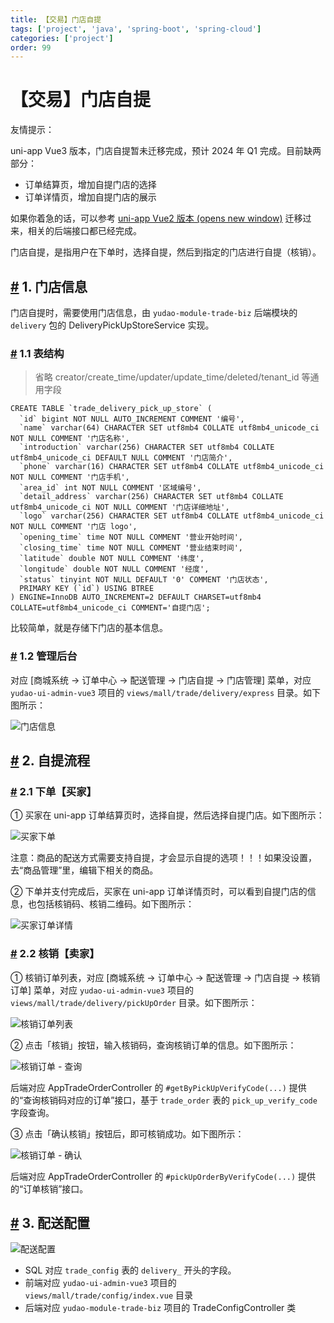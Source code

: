 ```yaml
---
title: 【交易】门店自提
tags: ['project', 'java', 'spring-boot', 'spring-cloud']
categories: ['project']
order: 99
---
```

# 【交易】门店自提

友情提示：

 uni-app Vue3 版本，门店自提暂未迁移完成，预计 2024 年 Q1 完成。目前缺两部分：

 * 订单结算页，增加自提门店的选择
* 订单详情页，增加自提门店的展示

 如果你着急的话，可以参考 [uni-app Vue2 版本  (opens new window)](https://gitee.com/yudaocode/yudao-mall-uniapp/tree/master-vue2/) 迁移过来，相关的后端接口都已经完成。

 门店自提，是指用户在下单时，选择自提，然后到指定的门店进行自提（核销）。

 ## [#](#_1-门店信息) 1. 门店信息

 门店自提时，需要使用门店信息，由 `yudao-module-trade-biz` 后端模块的 `delivery` 包的 DeliveryPickUpStoreService 实现。

 ### [#](#_1-1-表结构) 1.1 表结构

 
> 省略 creator/create\_time/updater/update\_time/deleted/tenant\_id 等通用字段

 
```
CREATE TABLE `trade_delivery_pick_up_store` (
  `id` bigint NOT NULL AUTO_INCREMENT COMMENT '编号',
  `name` varchar(64) CHARACTER SET utf8mb4 COLLATE utf8mb4_unicode_ci NOT NULL COMMENT '门店名称',
  `introduction` varchar(256) CHARACTER SET utf8mb4 COLLATE utf8mb4_unicode_ci DEFAULT NULL COMMENT '门店简介',
  `phone` varchar(16) CHARACTER SET utf8mb4 COLLATE utf8mb4_unicode_ci NOT NULL COMMENT '门店手机',
  `area_id` int NOT NULL COMMENT '区域编号',
  `detail_address` varchar(256) CHARACTER SET utf8mb4 COLLATE utf8mb4_unicode_ci NOT NULL COMMENT '门店详细地址',
  `logo` varchar(256) CHARACTER SET utf8mb4 COLLATE utf8mb4_unicode_ci NOT NULL COMMENT '门店 logo',
  `opening_time` time NOT NULL COMMENT '营业开始时间',
  `closing_time` time NOT NULL COMMENT '营业结束时间',
  `latitude` double NOT NULL COMMENT '纬度',
  `longitude` double NOT NULL COMMENT '经度',
  `status` tinyint NOT NULL DEFAULT '0' COMMENT '门店状态',
  PRIMARY KEY (`id`) USING BTREE
) ENGINE=InnoDB AUTO_INCREMENT=2 DEFAULT CHARSET=utf8mb4 COLLATE=utf8mb4_unicode_ci COMMENT='自提门店';

```
比较简单，就是存储下门店的基本信息。

 ### [#](#_1-2-管理后台) 1.2 管理后台

 对应 [商城系统 -> 订单中心 -> 配送管理 -> 门店自提 -> 门店管理] 菜单，对应 `yudao-ui-admin-vue3` 项目的 `views/mall/trade/delivery/express` 目录。如下图所示：

 ![门店信息](https://cloud.iocoder.cn/img/%E5%95%86%E5%9F%8E%E6%89%8B%E5%86%8C/%E9%97%A8%E5%BA%97%E8%87%AA%E6%8F%90/%E9%97%A8%E5%BA%97%E4%BF%A1%E6%81%AF-%E7%AE%A1%E7%90%86%E5%90%8E%E5%8F%B0.png)

 ## [#](#_2-自提流程) 2. 自提流程

 ### [#](#_2-1-下单【买家】) 2.1 下单【买家】

 ① 买家在 uni-app 订单结算页时，选择自提，然后选择自提门店。如下图所示：

 ![买家下单](https://cloud.iocoder.cn/img/%E5%95%86%E5%9F%8E%E6%89%8B%E5%86%8C/%E9%97%A8%E5%BA%97%E8%87%AA%E6%8F%90/%E4%B9%B0%E5%AE%B6%E4%B8%8B%E5%8D%95.png)

 注意：商品的配送方式需要支持自提，才会显示自提的选项！！！如果没设置，去“商品管理”里，编辑下相关的商品。

 ② 下单并支付完成后，买家在 uni-app 订单详情页时，可以看到自提门店的信息，也包括核销码、核销二维码。如下图所示：

 ![买家订单详情](https://cloud.iocoder.cn/img/%E5%95%86%E5%9F%8E%E6%89%8B%E5%86%8C/%E9%97%A8%E5%BA%97%E8%87%AA%E6%8F%90/%E4%B9%B0%E5%AE%B6%E8%AE%A2%E5%8D%95%E8%AF%A6%E6%83%85.png)

 ### [#](#_2-2-核销【卖家】) 2.2 核销【卖家】

 ① 核销订单列表，对应 [商城系统 -> 订单中心 -> 配送管理 -> 门店自提 -> 核销订单] 菜单，对应 `yudao-ui-admin-vue3` 项目的 `views/mall/trade/delivery/pickUpOrder` 目录。如下图所示：

 ![核销订单列表](https://cloud.iocoder.cn/img/%E5%95%86%E5%9F%8E%E6%89%8B%E5%86%8C/%E9%97%A8%E5%BA%97%E8%87%AA%E6%8F%90/%E6%A0%B8%E9%94%80%E8%AE%A2%E5%8D%95%E5%88%97%E8%A1%A8-%E7%AE%A1%E7%90%86%E5%90%8E%E5%8F%B0.png)

 ② 点击「核销」按钮，输入核销码，查询核销订单的信息。如下图所示：

 ![核销订单 - 查询](https://cloud.iocoder.cn/img/%E5%95%86%E5%9F%8E%E6%89%8B%E5%86%8C/%E9%97%A8%E5%BA%97%E8%87%AA%E6%8F%90/%E6%A0%B8%E9%94%80%E8%AE%A2%E5%8D%95-%E7%AE%A1%E7%90%86%E5%90%8E%E5%8F%B0.png)

 后端对应 AppTradeOrderController 的 `#getByPickUpVerifyCode(...)` 提供的“查询核销码对应的订单”接口，基于 `trade_order` 表的 `pick_up_verify_code` 字段查询。

 ③ 点击「确认核销」按钮后，即可核销成功。如下图所示：

 ![核销订单 - 确认](https://cloud.iocoder.cn/img/%E5%95%86%E5%9F%8E%E6%89%8B%E5%86%8C/%E9%97%A8%E5%BA%97%E8%87%AA%E6%8F%90/%E6%A0%B8%E9%94%80%E8%AE%A2%E5%8D%952-%E7%AE%A1%E7%90%86%E5%90%8E%E5%8F%B0.png)

 后端对应 AppTradeOrderController 的 `#pickUpOrderByVerifyCode(...)` 提供的“订单核销”接口。

 ## [#](#_3-配送配置) 3. 配送配置

 ![配送配置](https://cloud.iocoder.cn/img/%E5%95%86%E5%9F%8E%E6%89%8B%E5%86%8C/%E5%BF%AB%E9%80%92%E5%8F%91%E8%B4%A7/%E9%85%8D%E9%80%81%E9%85%8D%E7%BD%AE.png)

 * SQL 对应 `trade_config` 表的 `delivery_` 开头的字段。
* 前端对应 `yudao-ui-admin-vue3` 项目的 `views/mall/trade/config/index.vue` 目录
* 后端对应 `yudao-module-trade-biz` 项目的 TradeConfigController 类
